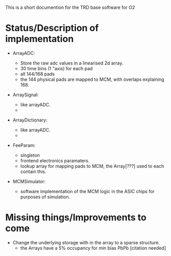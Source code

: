 This is a short documention for the TRD base software for O2

# Status/Description of implementation

* ArrayADC:
  - Store the raw adc values in a linearised 2d array.
  - 30 time bins (1 "axis) for each pad
  - all 144/168 pads
  - the 144 physical pads are mapped to MCM, with overlaps explaining 168.
  
* ArraySignal:
  -  like arrayADC.
  - 
* ArrayDictionary:
  - like arrayADC.
  -
* FeeParam:
  - singleton
  - frontend electronics paramaters.
  - lookup array for mapping pads to MCM, the Array[???] used to each contain this.
* MCMSimulator:
  - software implementation of the MCM logic in the ASIC chips for purposes of simulation.


# Missing things/Improvements to come

* Change the underlying storage with in the array to a sparse structure.
   - the Arrays have a 5% occupancy for min bias PbPb [citation needed]
